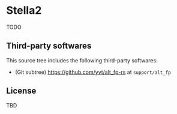 # Stella2

TODO

## Third-party softwares

This source tree includes the following third-party softwares:

 - (Git subtree) <https://github.com/yvt/alt_fp-rs> at `support/alt_fp`

## License

TBD


